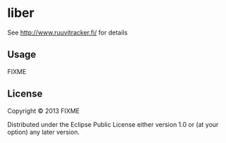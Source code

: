# liber

See http://www.ruuvitracker.fi/ for details

## Usage

FIXME

## License

Copyright © 2013 FIXME

Distributed under the Eclipse Public License either version 1.0 or (at
your option) any later version.
